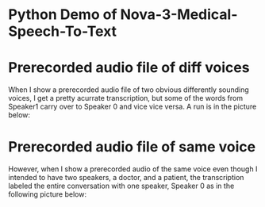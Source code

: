# Python Demo of Nova-3-Medical-Speech-To-Text

# Prerecorded audio file of diff voices

When I show a prerecorded audio file of two obvious differently sounding voices, I get a pretty acurrate transcription, but some of the words from Speaker1 carry over to Speaker 0 and vice vice versa.
A run is in the picture below:

# Prerecorded audio file of same voice

However, when I show a prerecorded audio of the same voice even though I intended to have two speakers, a doctor, and a patient, the transcription labeled the entire conversation with one speaker, Speaker 0 as in the following picture below:
